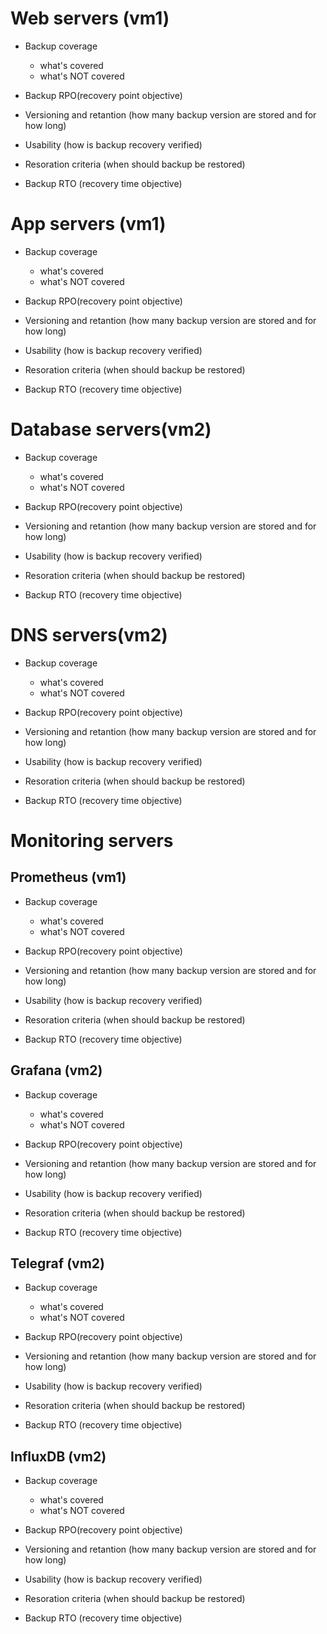 # Web servers (vm1)
- Backup coverage
    - what's covered
    - what's NOT covered

- Backup RPO(recovery point objective)

- Versioning and retantion (how many backup version are stored and for how long)

- Usability (how is backup recovery verified)

- Resoration criteria (when should backup be restored)

- Backup RTO (recovery time objective)

# App servers (vm1)
- Backup coverage
    - what's covered
    - what's NOT covered

- Backup RPO(recovery point objective)

- Versioning and retantion (how many backup version are stored and for how long)

- Usability (how is backup recovery verified)

- Resoration criteria (when should backup be restored)

- Backup RTO (recovery time objective)

# Database servers(vm2)
- Backup coverage
    - what's covered
    - what's NOT covered

- Backup RPO(recovery point objective)

- Versioning and retantion (how many backup version are stored and for how long)

- Usability (how is backup recovery verified)

- Resoration criteria (when should backup be restored)

- Backup RTO (recovery time objective)

# DNS servers(vm2)
- Backup coverage
    - what's covered
    - what's NOT covered

- Backup RPO(recovery point objective)

- Versioning and retantion (how many backup version are stored and for how long)

- Usability (how is backup recovery verified)

- Resoration criteria (when should backup be restored)

- Backup RTO (recovery time objective)

# Monitoring servers
## Prometheus (vm1)
- Backup coverage
    - what's covered
    - what's NOT covered

- Backup RPO(recovery point objective)

- Versioning and retantion (how many backup version are stored and for how long)

- Usability (how is backup recovery verified)

- Resoration criteria (when should backup be restored)

- Backup RTO (recovery time objective)

## Grafana (vm2)
- Backup coverage
    - what's covered
    - what's NOT covered

- Backup RPO(recovery point objective)

- Versioning and retantion (how many backup version are stored and for how long)

- Usability (how is backup recovery verified)

- Resoration criteria (when should backup be restored)

- Backup RTO (recovery time objective)

## Telegraf (vm2)
- Backup coverage
    - what's covered
    - what's NOT covered

- Backup RPO(recovery point objective)

- Versioning and retantion (how many backup version are stored and for how long)

- Usability (how is backup recovery verified)

- Resoration criteria (when should backup be restored)

- Backup RTO (recovery time objective)

## InfluxDB (vm2)
- Backup coverage
    - what's covered
    - what's NOT covered

- Backup RPO(recovery point objective)

- Versioning and retantion (how many backup version are stored and for how long)

- Usability (how is backup recovery verified)

- Resoration criteria (when should backup be restored)

- Backup RTO (recovery time objective)